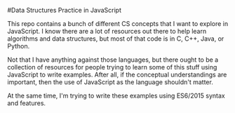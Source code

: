 #Data Structures Practice in JavaScript 

This repo contains a bunch of different CS concepts that I want to explore in JavaScript. I know there are a lot of resources out there to help learn algorithms and data structures, but most of that code is in C, C++, Java, or Python. 

Not that I have anything against those languages, but there ought to be a collection of resources for people trying to learn some of this stuff using JavaScript to write examples. After all, if the conceptual understandings are important, then the use of JavaScript as the language shouldn't matter. 

At the same time, I'm trying to write these examples using ES6/2015 syntax and features. 